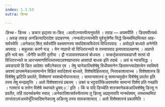 ```yaml
---
index: 1.1.53
sutra: ङिच्च

---
```

_ङिच्च_ - ङिच्च । ङकार इद्यस्य स-ङित् ।अलोऽन्त्यस्ये॑त्यनुवर्तते । तदाह — अयमपीति । ङिदमपीत्यर्थः । अवङ् तावङ् अनङित्यादिरादेश उदाहरणम् ।नन्वलोऽन्त्यस्येति पूर्वसूत्रेणैव सिद्धे किमर्थमिदमित्यत आह-सर्वस्येति ।अनेकाल् शित् सर्वस्ये॑ति वक्ष्यमाणस्य सर्वादेशत्वविधेरयं विधिरपवादः । अपोद्यते बाध्यते अनेनेति अपवादः । बाहुलकः करणे घञ् । येन नाप्राप्ते यो विधिरारभ्यते स तस्यापवाद इत्यपवादलक्षणम् । अप्राप्ते इति भावे क्तः ।येने॑ति कर्तरि तृतीया । द्वौ नञावावश्यकत्वं बोधयतः । यत्कर्तृकावश्यकप्राप्तौ सत्यां यो विधिरारभ्यते स आरभ्यमाणविधिस्तस्याऽवश्यप्राप्तस्य अपवादो बाधक इति तदर्थः । अयं च न्यायसिद्धः । अवङादयो हि ङित आदेशाः सर्वेऽनेकाल एव । तेषु चानेकाल्विशेषेषु विधीयमानेन ङितामन्त्यादेशत्वेन स्वविषये अवश्यं प्राप्तमनेकाल्सामान्येन विहितं सर्वादेशत्वं बाध्यते, विशेषविहितत्वात्, निरवकाशत्वाच्च । विशेषशास्त्र हि विशेषेषु झटिति प्रवर्तते, विशेषाणां स्वशब्देनोपात्तत्वात् । सामान्यशास्त्रं तु सामान्यमुखेन विशेषेषु प्रवर्तत इति तस्य तेषु मन्दप्रवृत्तिः । अतो विशेषशास्त्रं प्रबलम् । उक्तं च भट्टवार्तिकेअवश्यमेव सामान्यं विशेषं प्रति गच्छति । गतमात्रं च तत्तेन विशेषे स्थाप्यते ध्रुवम्॥॑ इति । किं च यदि ङिच्चेति शास्त्रमनेक#आल्विशेषेषु ङित्सु न प्रवर्तेत, तर्हि तदनर्थकमेव स्यात् ।अनेकाल्शित्सर्वस्ये॑त्यस्य तु ङित्सु अप्रवृत्तावपि नानर्थक्यम्, तस्थस्थमिपां तान्तंताऽमः॑अस्तेर्भू॑रित्यादिष्वनेकाल्षु अङित्सु तस्य सावकाशत्वात् । अतो विशेषशास्त्रं प्रबलमिति ।